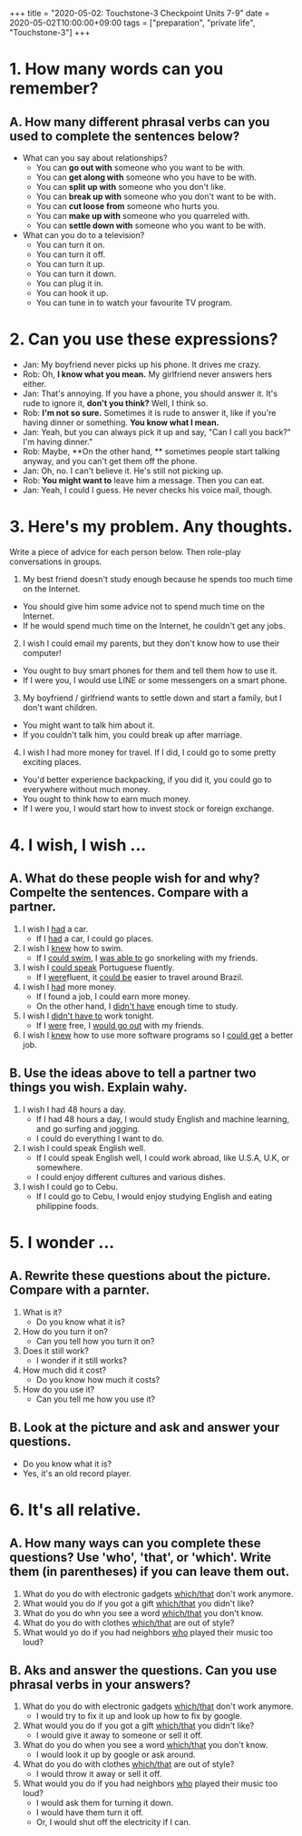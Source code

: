 +++
title =  "2020-05-02: Touchstone-3 Checkpoint Units 7-9"
date = 2020-05-02T10:00:00+09:00
tags = ["preparation", "private life", "Touchstone-3"]
+++

# 1. How many words can you remember?

## A. How many different phrasal verbs can you used to complete the sentences below?

* What can you say about relationships?
  - You can **go out with** someone who you want to be with.
  - You can **get along with** someone who you have to be with.
  - You can **split up with** someone who you don't like.
  - You can **break up with** someone who you don't want to be with.
  - You can **cut loose from** someone who hurts you.
  - You can **make up with** someone who you quarreled with.
  - You can **settle down with** someone who you want to be with.
* What can you do to a television?
  - You can turn it on.
  - You can turn it off.
  - You can turn it up.
  - You can turn it down.
  - You can plug it in.
  - You can hook it up.
  - You can tune in to watch your favourite TV program.

# 2. Can you use these expressions?

* Jan: My boyfriend never picks up his phone. It drives me crazy.
* Rob: Oh, **I know what you mean.** My girlfriend never answers hers either.
* Jan: That's annoying. If you have a phone, you should answer it.
It's rude to ignore it, **don't you think?** Well, I think so.
* Rob: **I'm not so sure.** Sometimes it is rude to answer it, like if you're having dinner or something. **You know what I mean.**
* Jan: Yeah, but you can always pick it up and say, "Can I call you back?" I'm having dinner."
* Rob: Maybe, **On the other hand, ** sometimes people start talking anyway, and you can't get them off the phone.
* Jan: Oh, no. I can't believe it. He's still not picking up.
* Rob: **You might want to** leave him a message. Then you can eat.
* Jan: Yeah, I could I guess. He never checks his voice mail, though.

# 3. Here's my problem. Any thoughts.

Write a piece of advice for each person below. Then role-play conversations in groups.

1. My best friend doesn't study enough because he spends too much time on the Internet.
  - You should give him some advice not to spend much time on the Internet.
  - If he would spend much time on the Internet, he couldn't get any jobs.
2. I wish I could email my parents, but they don't know how to use their computer!
  - You ought to buy smart phones for them and tell them how to use it.
  - If I were you, I would use LINE or some messengers on a smart phone.
3. My boyfriend / girlfriend wants to settle down and start a family, but I don't want children.
  - You might want to talk him about it.
  - If you couldn't talk him, you could break up after marriage.
4. I wish I had more money for travel. If I did, I could go to some pretty exciting places.
  - You'd better experience backpacking, if you did it, you could go to everywhere without much money.
  - You ought to think how to earn much money.
  - If I were you, I would start how to invest stock or foreign exchange.

# 4. I wish, I wish ...

## A. What do these people wish for and why? Compelte the sentences. Compare with a partner.

1. I wish I <u>had</u> a car.
    - If I <u>had</u> a car, I could go places.
2. I wish I <u>knew</u> how to swim.
    - If I <u>could swim</u>, I <u>was able to</u> go snorkeling with my friends.
3. I wish I <u>could speak</u> Portuguese fluently.
    - If I <u>were</u>fluent, it <u>could be</u> easier to travel around Brazil.
4. I wish I <u>had</u> more money.
    - If I found a job, I could earn more money.
    - On the other hand, I <u>didn't have</u> enough time to study.
5. I wish I <u>didn't have to</u> work tonight.
    - If I <u>were</u> free, I <u>would go out</u> with my friends.
6. I wish I <u>knew</u> how to use more software programs so I <u>could get</u> a better job.

## B. Use the ideas above to tell a partner two things you wish. Explain wahy.

1. I wish I had 48 hours a day.
    - If I had 48 hours a day, I would study English and machine learning, and go surfing and jogging.
    - I could do everything I want to do.
2. I wish I could speak English well. 
    - If I could speak English well, I could work abroad, like U.S.A, U.K, or somewhere.
    - I could enjoy different cultures and various dishes.
3. I wish I could go to Cebu.
    - If I could go to Cebu, I would enjoy studying English and eating philippine foods.

# 5. I wonder ...

## A. Rewrite these questions about the picture. Compare with a parnter.

1. What is it?
    - Do you know what it is?
2. How do you turn it on?
    - Can you tell how you turn it on?
3. Does it still work?
    - I wonder if it still works?
4. How much did it cost?
    - Do you know how much it costs?
5. How do you use it?
    - Can you tell me how you use it?

## B. Look at the picture and ask and answer your questions.

* Do you know what it is?
* Yes, it's an old record player.

# 6. It's all relative.

## A. How many ways can you complete these questions? Use 'who', 'that', or 'which'. Write them (in parentheses) if you can leave them out.

1. What do you do with electronic gadgets <u>which/that</u> don't work anymore.
2. What would you do if you got a gift <u>which/that</u> you didn't like?
3. What do you do whn you see a word <u>which/that</u> you don't know.
4. What do you do with clothes <u>which/that</u> are out of style?
5. What would yo do if you had neighbors <u>who</u> played their music too loud?

## B. Aks and answer the questions. Can you use phrasal verbs in your answers?

1. What do you do with electronic gadgets <u>which/that</u> don't work anymore.
    - I would try to fix it up and look up how to fix by google.
2. What would you do if you got a gift <u>which/that</u> you didn't like?
    - I would give it away to someone or sell it off.
3. What do you do when you see a word <u>which/that</u> you don't know.
    - I would look it up by google or ask around.
4. What do you do with clothes <u>which/that</u> are out of style?
    - I would throw it away or sell it off.
5. What would you do if you had neighbors <u>who</u> played their music too loud?
    - I would ask them for turning it down.
    - I would have them turn it off.
    - Or, I would shut off the electricity if I can.

